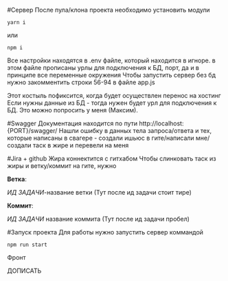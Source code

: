 #Сервер
После пула/клона проекта необходимо установить модули
````
yarn i
````
или
````
npm i
````
Все настройки находятся в .env файле, который находится в игноре.
в этом файле прописаны урлы для подключения к БД, порт, да и в принципе все переменные окружения
Чтобы запустить сервер без бд нужно закомментить строки 56-94 в файле app.js

Этот костыль пофиксится, когда будет осуществлен перенос на хостинг
Если нужны данные из БД - тогда нужен будет урл для подключения к БД.
Это можно попросить у меня (Максим).

#Swagger
Документация находится по пути http://localhost:{PORT}/swagger/
Нашли ошибку в данных тела запроса/ответа и тех, которые написаны в свагере - создали ишьюс в гите/написали мне/создали таск в жире и перевели на меня

#Jira + github
Жира коннектится с гитхабом
Чтобы слинковать таск из жиры и ветку/коммит на гите, нужно

**Ветка**:

*ИД ЗАДАЧИ*-название ветки
(Тут после ид задачи стоит тире)

**Коммит**:

*ИД ЗАДАЧИ* название коммита
(Тут после ид задачи пробел)

#Запуск проекта
Для работы нужно запустить сервер коммандой
```
npm run start
```

Фронт

ДОПИСАТЬ
